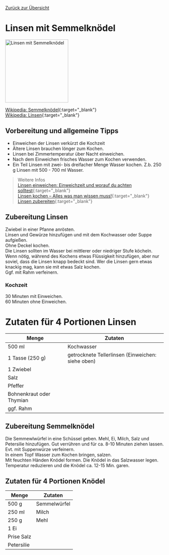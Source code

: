 [Zurück zur Übersicht](index.html)

# Linsen mit Semmelknödel

<img src="https://flic.kr/p/2b4xjdp" height="200" alt="Linsen mit Semmelknödel">   

[Wikipedia: Semmelknödel](https://de.wikipedia.org/wiki/Semmelkn%C3%B6del){:target="_blank"}      
[Wikipedia: Linsen](https://de.wikipedia.org/wiki/Linse_(Botanik)){:target="_blank"}    

## Vorbereitung und allgemeine Tipps
<ul>
 <li>
 Einweichen der Linsen verkürzt die Kochzeit
 </li>
 <li>
 Ältere Linsen brauchen lönger zum Kochen.
 </li>
 <li>
 Linsen bei Zimmertemperatur über Nacht einweichen.
 </li>
 <li>
 Nach dem Einweichen frisches Wasser zum Kochen verwenden.
 </li>
 <li>
 Ein Teil Linsen mit zwei- bis dreifacher Menge Wasser kochen. Z.b. 250 g Linsen mit 500 - 700 ml Wasser.  
 </li>
</ul>

> Weitere Infos   
[Linsen einweichen: Einweichzeit und worauf du achten solltest](https://utopia.de/ratgeber/linsen-einweichen-einweichzeit-und-worauf-du-achten-solltest/){:target="_blank"}    
[Linsen kochen – Alles was man wissen muss!](https://www.wir-essen-gesund.de/linsen-kochen/){:target="_blank"}    
[Linsen zubereiten](https://de.wikihow.com/Linsen-zubereiten){:target="_blank"}    

## Zubereitung Linsen
Zwiebel in einer Pfanne anrösten.   
Linsen und Gewürze hinzufügen und mit dem Kochwasser oder Suppe aufgießen.   
Ohne Deckel kochen.   
Die Linsen sollten im Wasser bei mittlerer oder niedriger Stufe köcheln.      
Wenn nötig, während des Kochens etwas Flüssigkeit hinzufügen, aber nur soviel, dass die Linsen knapp bedeckt sind.
Wer die Linsen gern etwas knackig mag, kann sie mit etwas Salz kochen.   
Ggf. mit Rahm verfeinern.   


###  Kochzeit
30 Minuten mit Einweichen.   
60 Minuten ohne Einweichen.   

# Zutaten für 4 Portionen Linsen

Menge | Zutaten
--- | ---
500 ml | Kochwasser
1 Tasse (250 g) | getrocknete Tellerlinsen (Einweichen: siehe oben)
| 1 Zwiebel
| Salz
| Pfeffer
| Bohnenkraut oder Thymian
| ggf. Rahm


## Zubereitung Semmelknödel
Die Semmewlwürfel in eine Schüssel geben. Mehl, Ei, Milch, Salz und Petersilie hinzufügen. Gut verrühren und für ca. 8-10 Minuten ziehen lassen.   
Evt. mit Suppenwürze verfeinern.   
In einem Topf Wasser zum Kochen bringen, salzen.   
Mit feuchten Händen Knödel formen. Die Knödel in das Salzwasser legen.   
Temperatur reduzieren und die Knödel ca. 12-15 Min. garen.   

## Zutaten für 4 Portionen Knödel

Menge | Zutaten
--- | ---
500 g | Semmelwürfel
250 ml | Milch
250 g | Mehl
| 1 Ei
| Prise Salz
| Petersilie
